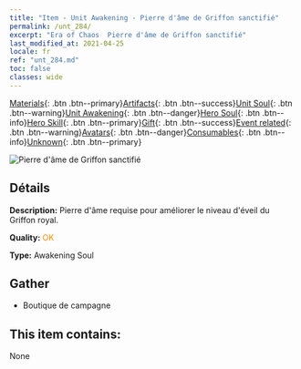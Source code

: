 ```yaml
---
title: "Item - Unit Awakening - Pierre d'âme de Griffon sanctifié"
permalink: /unt_284/
excerpt: "Era of Chaos  Pierre d'âme de Griffon sanctifié"
last_modified_at: 2021-04-25
locale: fr
ref: "unt_284.md"
toc: false
classes: wide
---
```

 [Materials](/ItemsFR/){: .btn .btn--primary}[Artifacts](/ItemsFR/Artifacts/){: .btn .btn--success}[Unit Soul](/ItemsFR/UnitSoul/){: .btn .btn--warning}[Unit Awakening](/ItemsFR/UnitAwakening/){: .btn .btn--danger}[Hero Soul](/ItemsFR/HeroSoul/){: .btn .btn--info}[Hero Skill](/ItemsFR/HeroSkill/){: .btn .btn--primary}[Gift](/ItemsFR/Gift/){: .btn .btn--success}[Event related](/ItemsFR/Events/){: .btn .btn--warning}[Avatars](/ItemsFR/Avatars/){: .btn .btn--danger}[Consumables](/ItemsFR/Consumables/){: .btn .btn--info}[Unknown](/ItemsFR/Unknown/){: .btn .btn--primary}

 ![Pierre d'âme de Griffon sanctifié](/images/u/tia_shijiu.jpg)

## Détails
 **Description:** Pierre d'âme requise pour améliorer le niveau d'éveil du Griffon royal.

 **Quality:** <span style="color: #FF8C00">OK</span>

 **Type:** Awakening Soul

## Gather

*    Boutique de campagne 

## This item contains:

  None

